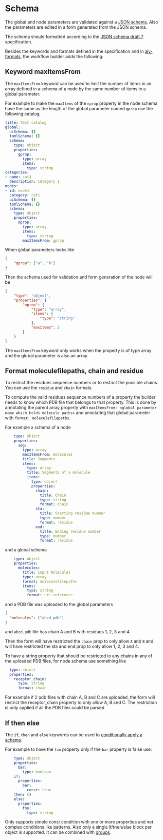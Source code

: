 # Schema

The global and node parameters are validated against a [JSON schema](https://json-schema.org/).
Also the parameters are edited in a form generated from the JSON schema.

The schema should formatted according to the [JSON schema draft 7](https://json-schema.org/specification-links.html#draft-7) specification.

Besides the keywords and formats defined in the specification and in [ajv-formats](https://github.com/ajv-validator/ajv-formats), the workflow builder adds the following:

## Keyword maxItemsFrom

The `maxItemsFrom` keyword can be used to limit the number of items in an array defined in a schema of a node by the same number of items in a global parameter.

For example to make the `maxItems` of the `nprop` property in the node schema have the same as the length of the global parameter named `gprop` use the following catalog.

```yaml
title: Test catalog
global:
  uiSchema: {}
  tomlSchema: {}
  schema:
    type: object
    properties:
      gprop:
        type: array
        items:
          type: string
categories:
- name: cat1
  description: Category 1
nodes:
- id: node1
  category: cat1
  uiSchema: {}
  tomlSchema: {}
  schema:
    type: object
    properties:
      nprop:
        type: array
        items:
          type: string
        maxItemsFrom: gprop
```

When global parameters looks like

```json
{
    "gprop": ["a", "b"]
}
```

Then the schema used for validation and form generation of the node will be

```json
{
    "type": "object",
    "properties": {
        "nprop": {
            "type": "array",
            "items": {
                "type": "string"
            },
            "maxItems": 2
        }
    }
}
```

The `maxItemsFrom` keyword only works when the property is of type array and the global parameter is also an array.

## Format moleculefilepaths, chain and residue

To restrict the residues sequence numbers or to restrict the possible chains. You can use the `residue` and `chain` formats.

To compute the valid residues sequence numbers of a property the builder needs to know which PDB file that belongs to that property. This is done by annotating the parent array property with `maxItemsFrom: <global parameter name which holds molecule paths>` and annotating that global parameter with `format: moleculefilepaths`.

For example a schema of a node

```yaml
    type: object
    properties:
      seg:
        type: array
        maxItemsFrom: molecules
        title: Segments
        items:
          type: array
          title: Segments of a molecule
          items:
            type: object
            properties:
              chain:
                title: Chain
                type: string
                format: chain
              sta:
                title: Starting residue number
                type: number
                format: residue
              end:
                title: Ending residue number
                type: number
                format: residue
```

and a global schema

```yaml
    type: object
    properties:
      molecules:
        title: Input Molecules
        type: array
        format: moleculefilepaths
        items:
          type: string
          format: uri-reference
```

and a PDB file was uploaded to the global parameters

```json
{
  "molecules": ["abcd.pdb"]
}
```

and `abcd.pdb` file has chain A and B with residues 1, 2, 3 and 4.

Then the form will have restricted the `chain` prop to only allow `A` and `B`
and will have restricted the sta and end prop to only allow 1, 2, 3 and 4.

To have a string property that should be restricted to any chains in any of the uploaded PDB files, for node schema use something like

```yaml
  type: object
  properties:
    receptor_chain:
      type: string
      format: chain
```
For example if 2 pdb files with chain A, B and C are uploaded, the form will restrict the receptor_chain property to only allow A, B and C. The restriction is only applied if all the PDB files could be parsed.

## If then else

The `if`, `then` and `else` keywords can be used to [conditionally apply a schema](https://json-schema.org/understanding-json-schema/reference/conditionals#ifthenelse).

For example to have the `foo` property only if the `bar` property is false use:

```yaml
    type: object
    properties:
      bar:
        type: boolean
    if:
      properties:
        bar:
          const: true
    then: {}
    else:
      properties:
        foo:
          type: string
```

Only supports simple const condition with one or more properties and not complex conditions like patterns. Also only a single if/tnen/else block per object is supported. It can be combined with [groups](uiSchema.md#uigroup).
